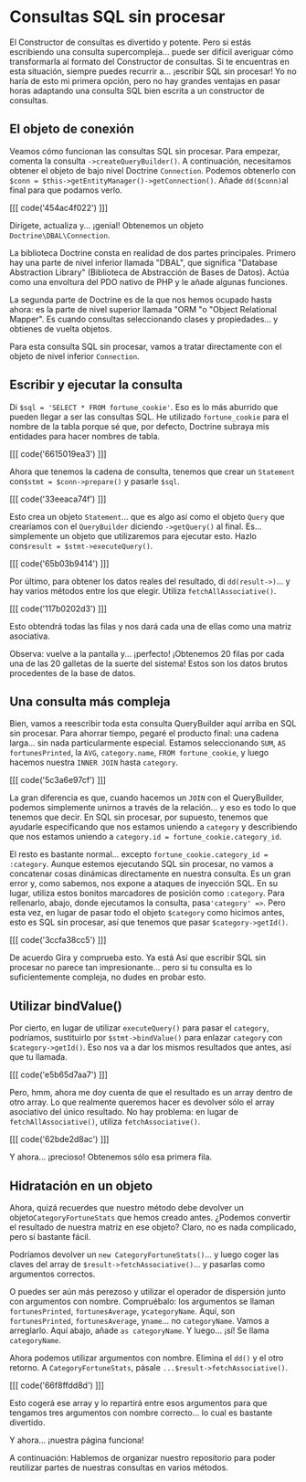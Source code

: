 # Consultas SQL sin procesar

El Constructor de consultas es divertido y potente. Pero si estás escribiendo una consulta supercompleja... puede ser difícil averiguar cómo transformarla al formato del Constructor de consultas. Si te encuentras en esta situación, siempre puedes recurrir a... ¡escribir SQL sin procesar! Yo no haría de esto mi primera opción, pero no hay grandes ventajas en pasar horas adaptando una consulta SQL bien escrita a un constructor de consultas.

## El objeto de conexión

Veamos cómo funcionan las consultas SQL sin procesar. Para empezar, comenta la consulta `->createQueryBuilder()`. A continuación, necesitamos obtener el objeto de bajo nivel Doctrine `Connection`. Podemos obtenerlo con `$conn = $this->getEntityManager()->getConnection()`. Añade `dd($conn)`al final para que podamos verlo.

[[[ code('454ac4f022') ]]]

Dirígete, actualiza y... ¡genial! Obtenemos un objeto `Doctrine\DBAL\Connection`.

La biblioteca Doctrine consta en realidad de dos partes principales. Primero hay una parte de nivel inferior llamada "DBAL", que significa "Database Abstraction Library" (Biblioteca de Abstracción de Bases de Datos). Actúa como una envoltura del PDO nativo de PHP y le añade algunas funciones.

La segunda parte de Doctrine es de la que nos hemos ocupado hasta ahora: es la parte de nivel superior llamada "ORM "o "Object Relational Mapper". Es cuando consultas seleccionando clases y propiedades... y obtienes de vuelta objetos.

Para esta consulta SQL sin procesar, vamos a tratar directamente con el objeto de nivel inferior `Connection`.

## Escribir y ejecutar la consulta

Di `$sql = 'SELECT * FROM fortune_cookie'`. Eso es lo más aburrido que pueden llegar a ser las consultas SQL. He utilizado `fortune_cookie` para el nombre de la tabla porque sé que, por defecto, Doctrine subraya mis entidades para hacer nombres de tabla. 

[[[ code('6615019ea3') ]]]

Ahora que tenemos la cadena de consulta, tenemos que crear un `Statement` con`$stmt = $conn->prepare()` y pasarle `$sql`.

[[[ code('33eeaca74f') ]]]

Esto crea un objeto `Statement`... que es algo así como el objeto `Query` que crearíamos con el `QueryBuilder` diciendo `->getQuery()` al final. Es... simplemente un objeto que utilizaremos para ejecutar esto. Hazlo con`$result = $stmt->executeQuery()`.

[[[ code('65b03b9414') ]]]

Por último, para obtener los datos reales del resultado, di `dd(result->)`... y hay varios métodos entre los que elegir. Utiliza `fetchAllAssociative()`.

[[[ code('117b0202d3') ]]]

Esto obtendrá todas las filas y nos dará cada una de ellas como una matriz asociativa.

Observa: vuelve a la pantalla y... ¡perfecto! ¡Obtenemos 20 filas por cada una de las 20 galletas de la suerte del sistema! Estos son los datos brutos procedentes de la base de datos.

## Una consulta más compleja

Bien, vamos a reescribir toda esta consulta QueryBuilder aquí arriba en SQL sin procesar. Para ahorrar tiempo, pegaré el producto final: una cadena larga... sin nada particularmente especial. Estamos seleccionando `SUM`, `AS fortunesPrinted`, la `AVG`, `category.name`, `FROM
fortune_cookie`, y luego hacemos nuestra `INNER JOIN` hasta `category`.

[[[ code('5c3a6e97cf') ]]]

La gran diferencia es que, cuando hacemos un `JOIN` con el QueryBuilder, podemos simplemente unirnos a través de la relación... y eso es todo lo que tenemos que decir. En SQL sin procesar, por supuesto, tenemos que ayudarle especificando que nos estamos uniendo a `category` y describiendo que nos estamos uniendo a `category.id = fortune_cookie.category_id`.

El resto es bastante normal... excepto `fortune_cookie.category_id = :category`. Aunque estemos ejecutando SQL sin procesar, no vamos a concatenar cosas dinámicas directamente en nuestra consulta. Es un gran error y, como sabemos, nos expone a ataques de inyección SQL. En su lugar, utiliza estos bonitos marcadores de posición como `:category`. Para rellenarlo, abajo, donde ejecutamos la consulta, pasa`'category' =>`. Pero esta vez, en lugar de pasar todo el objeto `$category` como hicimos antes, esto es SQL sin procesar, así que tenemos que pasar `$category->getId()`.

[[[ code('3ccfa38cc5') ]]]

De acuerdo Gira y comprueba esto. Ya está Así que escribir SQL sin procesar no parece tan impresionante... pero si tu consulta es lo suficientemente compleja, no dudes en probar esto.

## Utilizar bindValue()

Por cierto, en lugar de utilizar `executeQuery()` para pasar el `category`, podríamos, sustituirlo por `$stmt->bindValue()` para enlazar `category` con `$category->getId()`. Eso nos va a dar los mismos resultados que antes, así que tu llamada.

[[[ code('e5b65d7aa7') ]]]

Pero, hmm, ahora me doy cuenta de que el resultado es un array dentro de otro array. Lo que realmente queremos hacer es devolver sólo el array asociativo del único resultado. No hay problema: en lugar de `fetchAllAssociative()`, utiliza `fetchAssociative()`.

[[[ code('62bde2d8ac') ]]]

Y ahora... ¡precioso! Obtenemos sólo esa primera fila.

## Hidratación en un objeto

Ahora, quizá recuerdes que nuestro método debe devolver un objeto`CategoryFortuneStats` que hemos creado antes. ¿Podemos convertir el resultado de nuestra matriz en ese objeto? Claro, no es nada complicado, pero sí bastante fácil.

Podríamos devolver un `new CategoryFortuneStats()`... y luego coger las claves del array de `$result->fetchAssociative()`... y pasarlas como argumentos correctos.

O puedes ser aún más perezoso y utilizar el operador de dispersión junto con argumentos con nombre. Compruébalo: los argumentos se llaman `fortunesPrinted`, `fortunesAverage`, y`categoryName`. Aquí, son `fortunesPrinted`, `fortunesAverage`, y`name`... no `categoryName`. Vamos a arreglarlo. Aquí abajo, añade `as categoryName`. Y luego... ¡sí! Se llama `categoryName`.

Ahora podemos utilizar argumentos con nombre. Elimina el `dd()` y el otro retorno. A `CategoryFortuneStats`, pásale `...$result->fetchAssociative()`.

[[[ code('66f8ffdd8d') ]]]

Esto cogerá ese array y lo repartirá entre esos argumentos para que tengamos tres argumentos con nombre correcto... lo cual es bastante divertido.

Y ahora... ¡nuestra página funciona!

A continuación: Hablemos de organizar nuestro repositorio para poder reutilizar partes de nuestras consultas en varios métodos.
